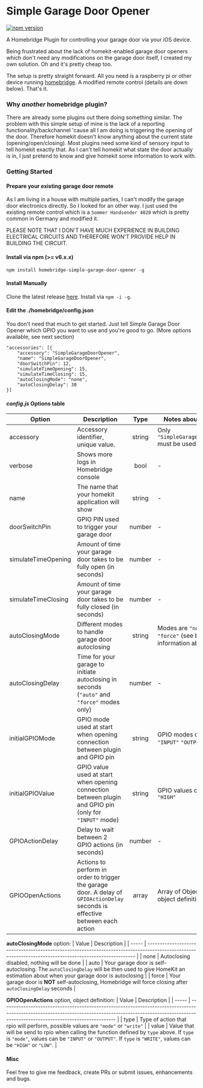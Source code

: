 # Simple Garage Door Opener

[![npm version](https://badge.fury.io/js/homebridge-simple-garage-door-opener.svg)](https://badge.fury.io/js/homebridge-simple-garage-door-opener)

A Homebridge Plugin for controlling your garage door via your iOS device.

Being frustrated about the lack of homekit-enabled garage door openers which don't need any modifications on the garage door itself, I created my own solution.
Oh and it's pretty cheap too.

The setup is pretty straight forward. All you need is a raspberry pi or other device running [homebridge](https://github.com/nfarina/homebridge). A modified remote control (details are down below). That's it.


### Why *another* homebridge plugin?
There are already some plugins out there doing something similar. The problem with this simple setup of mine is the lack of a reporting functionality/backchannel 'cause all I am doing is triggering the opening of the door. Therefore homekit doesn't know anything about the current state (opening/open/closing).
Most plugins need some kind of sensory input to tell homekit exactly that. As I can't tell homekit what state the door actually is in, I just pretend to know and give homekit some information to work with.


### Getting Started

#### Prepare your existing garage door remote
As I am living in a house with multiple parties, I can't modify the garage door electronics directly. So I looked for an other way. I just used the existing remote control which is a `Sommer Handsender 4020` which is pretty common in Germany and modified it.

PLEASE NOTE THAT I DON'T HAVE MUCH EXPERIENCE IN BUILDING ELECTRICAL CIRCUITS AND THEREFORE WON'T PROVIDE HELP IN BUILDING THE CIRCUIT.

#### Install via npm (>= v6.x.x)
`npm install homebridge-simple-garage-door-opener -g`


#### Install Manually
Clone the latest release [here](https://github.com/danielreiser/Homebridge-Simple-Garage-Door-Opener). Install via `npm -i -g`.


#### Edit the ./homebridge/config.json
You don't need that much to get started. Just tell Simple Garage Door Opener which GPIO you want to use and you're good to go. (More options available, see next section)

```
"accessories": [{
    "accessory": "SimpleGarageDoorOpener",
    "name": "SimpleGarageDoorOpener",
    "doorSwitchPin": 12,
    "simulateTimeOpening": 15,
    "simulateTimeClosing": 15,
    "autoClosingMode": "none",
    "autoClosingDelay": 30
}]
```

#### *config.js* Options table

| Option              | Description                                                                                                                   |  Type  | Notes about value(s)                                                          | Required | Default value                                                                   |
| ------------------- | ----------------------------------------------------------------------------------------------------------------------------- | :----: | ----------------------------------------------------------------------------- | :------: | ------------------------------------------------------------------------------- |
| accessory           | Accessory identifier, unique value.                                                                                           | string | Only `"SimpleGarageDoorOpener"` must be used                                  |   YES    | None                                                                            |
| verbose             | Shows more logs in Homebridge console                                                                                         |  bool  | -                                                                             |    NO    | `false`                                                                         |
| name                | The name that your homekit application will show                                                                              | string | -                                                                             |    NO    | `"SimpleGarageDoorOpener"`                                                      |
| doorSwitchPin       | GPIO PIN used to trigger your garage door                                                                                     | number | -                                                                             |    NO    | `12`                                                                            |
| simulateTimeOpening | Amount of time your garage door takes to be fully open (in seconds)                                                           | number | -                                                                             |    NO    | `15`                                                                            |
| simulateTimeClosing | Amount of time your garage door takes to be fully closed (in seconds)                                                         | number | -                                                                             |    NO    | `15`                                                                            |
| autoClosingMode     | Different modes to handle garage door autoclosing                                                                             | string | Modes are `"none"` `"auto"` `"force"` (see below for information about modes) |    NO    | `"none"`                                                                        |
| autoClosingDelay    | Time for your garage to initiate autoclosing in seconds (`"auto"` and `"force"` modes only)                                   | number | -                                                                             |    NO    | `30`                                                                            |
| initialGPIOMode     | GPIO mode used at start when opening connection between plugin and GPIO pin                                                   | string | GPIO modes can be `"INPUT"` `"OUTPUT"`                                        |    NO    | `"INPUT"`                                                                       |
| initialGPIOValue    | GPIO value used at start when opening connection between plugin and GPIO pin (only for `"INPUT"` mode)                        | string | GPIO values can be `"LOW"` `"HIGH"`                                           |    NO    | `"LOW"`                                                                         |
| GPIOActionDelay     | Delay to wait between 2 GPIO actions (in seconds)                                                                             | number | -                                                                             |    NO    | `0.5`                                                                           |
| GPIOOpenActions     | Actions to perform in order to trigger the garage door. A delay of `GPIOActionDelay` seconds is effective between each action | array  | Array of Objects (see object definition below)                                |    NO    | `[{ "type": "mode", "value": "OUTPUT" }, { "type": "mode", "value": "INPUT" }]` |


**autoClosingMode** option:
| Value | Description                                                                                                                                             |
| ----- | ------------------------------------------------------------------------------------------------------------------------------------------------------- |
| none  | Autoclosing disabled, nothing will be done                                                                                                              |
| auto  | Your garage door is self-autoclosing. The `autoClosingDelay` will be then used to give HomeKit an estimation about when your garage door is autoclosing |
| force | Your garage door is **NOT** self-autoclosing, Homebridge will force closing after `autoClosingDelay` seconds                                            |

**GPIOOpenActions** option, object definition:
| Value | Description                                                                                                                                                                                                 |
| ----- | ----------------------------------------------------------------------------------------------------------------------------------------------------------------------------------------------------------- |
| type  | Type of action that rpio will perform, possible values are `"mode"` or `"write"`                                                                                                                            |
| value | Value that will be send to rpio when calling the function defined by `type` above. If `type` is `"mode"`, values can be `"INPUT"` or `"OUTPUT"`. If `type` is `"WRITE"`, values can be `"HIGH"` or `"LOW"`. |

#### Misc
Feel free to give me feedback, create PRs or submit issues, enhancements and bugs.